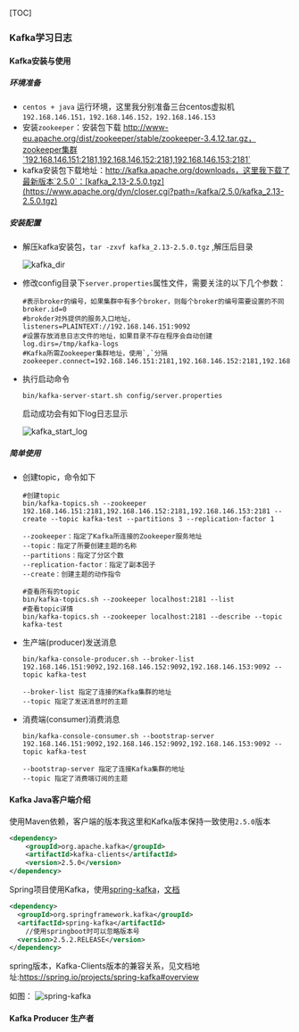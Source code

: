 [TOC]

### Kafka学习日志

#### Kafka安装与使用

##### 环境准备

- `centos + java` 运行环境，这里我分别准备三台centos虚拟机`192.168.146.151，192.168.146.152，192.168.146.153`
- 安装`zookeeper`：安装包下载 http://www-eu.apache.org/dist/zookeeper/stable/zookeeper-3.4.12.tar.gz，zookeeper集群`192.168.146.151:2181,192.168.146.152:2181,192.168.146.153:2181`
- kafka安装包下载地址：http://kafka.apache.org/downloads，这里我下载了最新版本`2.5.0`：[kafka_2.13-2.5.0.tgz](https://www.apache.org/dyn/closer.cgi?path=/kafka/2.5.0/kafka_2.13-2.5.0.tgz)

##### 安装配置

- 解压kafka安装包，`tar -zxvf kafka_2.13-2.5.0.tgz` ,解压后目录

  ![kafka_dir](http://s1.wailian.download/2020/05/16/kafka_dir.png)

- 修改config目录下`server.properties`属性文件，需要关注的以下几个参数：

  ```properties
  #表示broker的编号，如果集群中有多个broker，则每个broker的编号需要设置的不同
  broker.id=0
  #brokder对外提供的服务入口地址，
  listeners=PLAINTEXT://192.168.146.151:9092
  #设置存放消息日志文件的地址，如果目录不存在程序会自动创建
  log.dirs=/tmp/kafka-logs
  #Kafka所需Zookeeper集群地址，使用`,`分隔
  zookeeper.connect=192.168.146.151:2181,192.168.146.152:2181,192.168.146.153:2181
  ```

- 执行启动命令

  ```shell
  bin/kafka-server-start.sh config/server.properties
  ```

  启动成功会有如下log日志显示

  ![kafka_start_log](http://s1.wailian.download/2020/05/16/kafka_start_log.png)

##### 简单使用

- 创建topic，命令如下

  ```shell
  #创建topic
  bin/kafka-topics.sh --zookeeper 192.168.146.151:2181,192.168.146.152:2181,192.168.146.153:2181 --create --topic kafka-test --partitions 3 --replication-factor 1
  
  --zookeeper：指定了Kafka所连接的Zookeeper服务地址
  --topic：指定了所要创建主题的名称
  --partitions：指定了分区个数
  --replication-factor：指定了副本因子
  --create：创建主题的动作指令
  
  #查看所有的topic
  bin/kafka-topics.sh --zookeeper localhost:2181 --list
  #查看topic详情
  bin/kafka-topics.sh --zookeeper localhost:2181 --describe --topic kafka-test
  ```

- 生产端(producer)发送消息

  ```shell
  bin/kafka-console-producer.sh --broker-list 192.168.146.151:9092,192.168.146.152:9092,192.168.146.153:9092 --topic kafka-test
  
  --broker-list 指定了连接的Kafka集群的地址
  --topic 指定了发送消息时的主题
  ```

- 消费端(consumer)消费消息

  ```shell
  bin/kafka-console-consumer.sh --bootstrap-server 192.168.146.151:9092,192.168.146.152:9092,192.168.146.153:9092 --topic kafka-test
  
  --bootstrap-server 指定了连接Kafka集群的地址
  --topic 指定了消费端订阅的主题
  ```

#### Kafka Java客户端介绍

使用Maven依赖，客户端的版本我这里和Kafka版本保持一致使用`2.5.0`版本

```xml
<dependency>
    <groupId>org.apache.kafka</groupId>
    <artifactId>kafka-clients</artifactId>
    <version>2.5.0</version>
</dependency>
```

Spring项目使用Kafka，使用[spring-kafka](https://spring.io/projects/spring-kafka)，[文档](https://docs.spring.io/spring-kafka/docs/2.5.2.RELEASE/reference/html/)

```xml
<dependency>
  <groupId>org.springframework.kafka</groupId>
  <artifactId>spring-kafka</artifactId>
    //使用springboot时可以忽略版本号
  <version>2.5.2.RELEASE</version>
</dependency>
```

spring版本，Kafka-Clients版本的兼容关系，见文档地址:https://spring.io/projects/spring-kafka#overview

如图：
![spring-kafka](http://s1.wailian.download/2020/06/18/spring-kafka.png)


#### Kafka Producer 生产者

